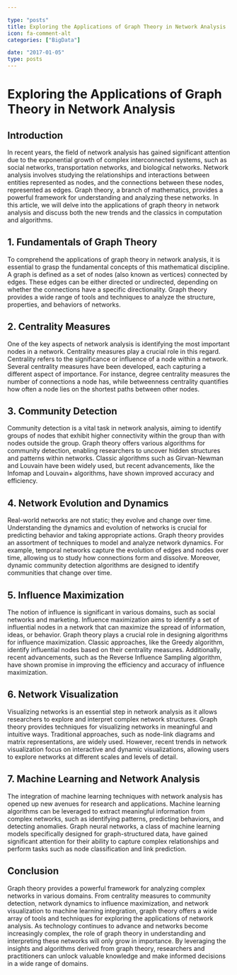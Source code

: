 ```yaml
---

type: "posts"
title: Exploring the Applications of Graph Theory in Network Analysis
icon: fa-comment-alt
categories: ["BigData"]

date: "2017-01-05"
type: posts
---
```





# Exploring the Applications of Graph Theory in Network Analysis

## Introduction

In recent years, the field of network analysis has gained significant attention due to the exponential growth of complex interconnected systems, such as social networks, transportation networks, and biological networks. Network analysis involves studying the relationships and interactions between entities represented as nodes, and the connections between these nodes, represented as edges. Graph theory, a branch of mathematics, provides a powerful framework for understanding and analyzing these networks. In this article, we will delve into the applications of graph theory in network analysis and discuss both the new trends and the classics in computation and algorithms.

## 1. Fundamentals of Graph Theory

To comprehend the applications of graph theory in network analysis, it is essential to grasp the fundamental concepts of this mathematical discipline. A graph is defined as a set of nodes (also known as vertices) connected by edges. These edges can be either directed or undirected, depending on whether the connections have a specific directionality. Graph theory provides a wide range of tools and techniques to analyze the structure, properties, and behaviors of networks.

## 2. Centrality Measures

One of the key aspects of network analysis is identifying the most important nodes in a network. Centrality measures play a crucial role in this regard. Centrality refers to the significance or influence of a node within a network. Several centrality measures have been developed, each capturing a different aspect of importance. For instance, degree centrality measures the number of connections a node has, while betweenness centrality quantifies how often a node lies on the shortest paths between other nodes.

## 3. Community Detection

Community detection is a vital task in network analysis, aiming to identify groups of nodes that exhibit higher connectivity within the group than with nodes outside the group. Graph theory offers various algorithms for community detection, enabling researchers to uncover hidden structures and patterns within networks. Classic algorithms such as Girvan-Newman and Louvain have been widely used, but recent advancements, like the Infomap and Louvain+ algorithms, have shown improved accuracy and efficiency.

## 4. Network Evolution and Dynamics

Real-world networks are not static; they evolve and change over time. Understanding the dynamics and evolution of networks is crucial for predicting behavior and taking appropriate actions. Graph theory provides an assortment of techniques to model and analyze network dynamics. For example, temporal networks capture the evolution of edges and nodes over time, allowing us to study how connections form and dissolve. Moreover, dynamic community detection algorithms are designed to identify communities that change over time.

## 5. Influence Maximization

The notion of influence is significant in various domains, such as social networks and marketing. Influence maximization aims to identify a set of influential nodes in a network that can maximize the spread of information, ideas, or behavior. Graph theory plays a crucial role in designing algorithms for influence maximization. Classic approaches, like the Greedy algorithm, identify influential nodes based on their centrality measures. Additionally, recent advancements, such as the Reverse Influence Sampling algorithm, have shown promise in improving the efficiency and accuracy of influence maximization.

## 6. Network Visualization

Visualizing networks is an essential step in network analysis as it allows researchers to explore and interpret complex network structures. Graph theory provides techniques for visualizing networks in meaningful and intuitive ways. Traditional approaches, such as node-link diagrams and matrix representations, are widely used. However, recent trends in network visualization focus on interactive and dynamic visualizations, allowing users to explore networks at different scales and levels of detail.

## 7. Machine Learning and Network Analysis

The integration of machine learning techniques with network analysis has opened up new avenues for research and applications. Machine learning algorithms can be leveraged to extract meaningful information from complex networks, such as identifying patterns, predicting behaviors, and detecting anomalies. Graph neural networks, a class of machine learning models specifically designed for graph-structured data, have gained significant attention for their ability to capture complex relationships and perform tasks such as node classification and link prediction.

## Conclusion

Graph theory provides a powerful framework for analyzing complex networks in various domains. From centrality measures to community detection, network dynamics to influence maximization, and network visualization to machine learning integration, graph theory offers a wide array of tools and techniques for exploring the applications of network analysis. As technology continues to advance and networks become increasingly complex, the role of graph theory in understanding and interpreting these networks will only grow in importance. By leveraging the insights and algorithms derived from graph theory, researchers and practitioners can unlock valuable knowledge and make informed decisions in a wide range of domains.
